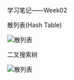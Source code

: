 学习笔记——Week02

散列表(Hash Table)

![散列表](https://cdn.jsdelivr.net/gh/stupid-yu/cdn/img/algorithm/hash.png)

二叉搜索树

![散列表](https://cdn.jsdelivr.net/gh/stupid-yu/cdn/img/algorithm/bst.png)